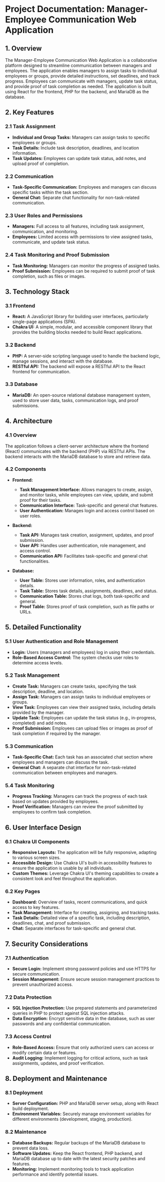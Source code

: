 # **Project Documentation: Manager-Employee Communication Web Application**

## **1. Overview**

The Manager-Employee Communication Web Application is a collaborative platform designed to streamline communication between managers and employees. The application enables managers to assign tasks to individual employees or groups, provide detailed instructions, set deadlines, and track progress. Employees can communicate with managers, update task status, and provide proof of task completion as needed. The application is built using React for the frontend, PHP for the backend, and MariaDB as the database.

## **2. Key Features**

### **2.1 Task Assignment**
- **Individual and Group Tasks:** Managers can assign tasks to specific employees or groups.
- **Task Details:** Include task description, deadlines, and location information.
- **Task Updates:** Employees can update task status, add notes, and upload proof of completion.

### **2.2 Communication**
- **Task-Specific Communication:** Employees and managers can discuss specific tasks within the task section.
- **General Chat:** Separate chat functionality for non-task-related communication.

### **2.3 User Roles and Permissions**
- **Managers:** Full access to all features, including task assignment, communication, and monitoring.
- **Employees:** Limited access with permissions to view assigned tasks, communicate, and update task status.

### **2.4 Task Monitoring and Proof Submission**
- **Task Monitoring:** Managers can monitor the progress of assigned tasks.
- **Proof Submission:** Employees can be required to submit proof of task completion, such as files or images.

## **3. Technology Stack**

### **3.1 Frontend**
- **React:** A JavaScript library for building user interfaces, particularly single-page applications (SPA).
- **Chakra UI:** A simple, modular, and accessible component library that provides the building blocks needed to build React applications.

### **3.2 Backend**
- **PHP:** A server-side scripting language used to handle the backend logic, manage sessions, and interact with the database.
- **RESTful API:** The backend will expose a RESTful API to the React frontend for communication.

### **3.3 Database**
- **MariaDB:** An open-source relational database management system, used to store user data, tasks, communication logs, and proof submissions.

## **4. Architecture**

### **4.1 Overview**
The application follows a client-server architecture where the frontend (React) communicates with the backend (PHP) via RESTful APIs. The backend interacts with the MariaDB database to store and retrieve data.

### **4.2 Components**
- **Frontend:** 
  - **Task Management Interface:** Allows managers to create, assign, and monitor tasks, while employees can view, update, and submit proof for their tasks.
  - **Communication Interface:** Task-specific and general chat features.
  - **User Authentication:** Manages login and access control based on user roles.

- **Backend:** 
  - **Task API:** Manages task creation, assignment, updates, and proof submission.
  - **User API:** Handles user authentication, role management, and access control.
  - **Communication API:** Facilitates task-specific and general chat functionalities.

- **Database:**
  - **User Table:** Stores user information, roles, and authentication details.
  - **Task Table:** Stores task details, assignments, deadlines, and status.
  - **Communication Table:** Stores chat logs, both task-specific and general.
  - **Proof Table:** Stores proof of task completion, such as file paths or URLs.

## **5. Detailed Functionality**

### **5.1 User Authentication and Role Management**
- **Login:** Users (managers and employees) log in using their credentials.
- **Role-Based Access Control:** The system checks user roles to determine access levels.

### **5.2 Task Management**
- **Create Task:** Managers can create tasks, specifying the task description, deadline, and location.
- **Assign Task:** Managers can assign tasks to individual employees or groups.
- **View Task:** Employees can view their assigned tasks, including details provided by the manager.
- **Update Task:** Employees can update the task status (e.g., in-progress, completed) and add notes.
- **Proof Submission:** Employees can upload files or images as proof of task completion if required by the manager.

### **5.3 Communication**
- **Task-Specific Chat:** Each task has an associated chat section where employees and managers can discuss the task.
- **General Chat:** A separate chat interface for non-task-related communication between employees and managers.

### **5.4 Task Monitoring**
- **Progress Tracking:** Managers can track the progress of each task based on updates provided by employees.
- **Proof Verification:** Managers can review the proof submitted by employees to confirm task completion.

## **6. User Interface Design**

### **6.1 Chakra UI Components**
- **Responsive Layouts:** The application will be fully responsive, adapting to various screen sizes.
- **Accessible Design:** Use Chakra UI's built-in accessibility features to ensure the application is usable by all individuals.
- **Custom Themes:** Leverage Chakra UI's theming capabilities to create a consistent look and feel throughout the application.

### **6.2 Key Pages**
- **Dashboard:** Overview of tasks, recent communications, and quick access to key features.
- **Task Management:** Interface for creating, assigning, and tracking tasks.
- **Task Details:** Detailed view of a specific task, including description, deadlines, chat, and proof submission.
- **Chat:** Separate interfaces for task-specific and general chat.

## **7. Security Considerations**

### **7.1 Authentication**
- **Secure Login:** Implement strong password policies and use HTTPS for secure communication.
- **Session Management:** Ensure secure session management practices to prevent unauthorized access.

### **7.2 Data Protection**
- **SQL Injection Protection:** Use prepared statements and parameterized queries in PHP to protect against SQL injection attacks.
- **Data Encryption:** Encrypt sensitive data in the database, such as user passwords and any confidential communication.

### **7.3 Access Control**
- **Role-Based Access:** Ensure that only authorized users can access or modify certain data or features.
- **Audit Logging:** Implement logging for critical actions, such as task assignments, updates, and proof verification.

## **8. Deployment and Maintenance**

### **8.1 Deployment**
- **Server Configuration:** PHP and MariaDB server setup, along with React build deployment.
- **Environment Variables:** Securely manage environment variables for different environments (development, staging, production).

### **8.2 Maintenance**
- **Database Backups:** Regular backups of the MariaDB database to prevent data loss.
- **Software Updates:** Keep the React frontend, PHP backend, and MariaDB database up to date with the latest security patches and features.
- **Monitoring:** Implement monitoring tools to track application performance and identify potential issues.
